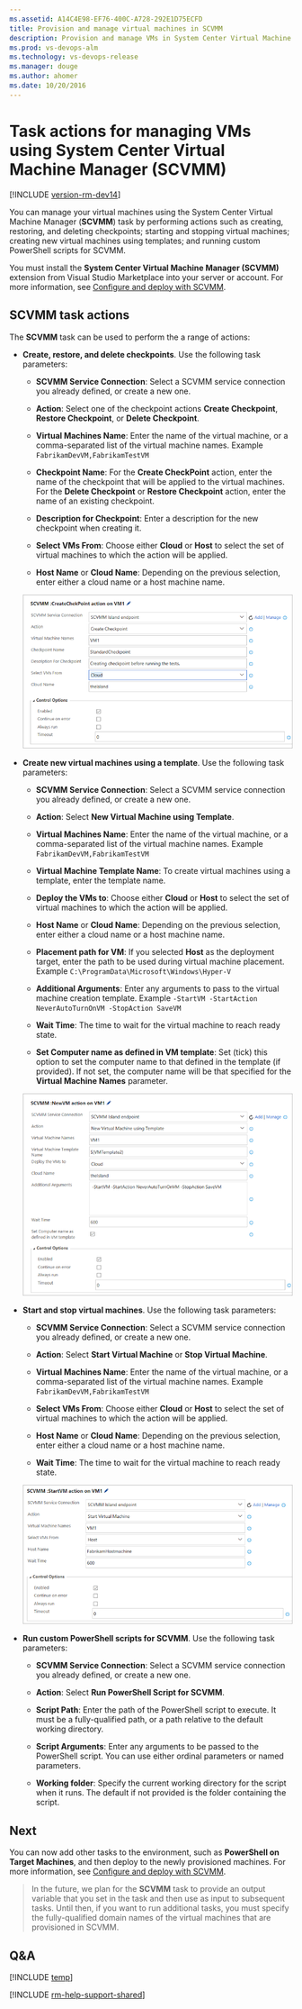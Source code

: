 ```yaml
---
ms.assetid: A14C4E98-EF76-400C-A728-292E1D75ECFD
title: Provision and manage virtual machines in SCVMM
description: Provision and manage VMs in System Center Virtual Machine Manager (SCVMM)
ms.prod: vs-devops-alm
ms.technology: vs-devops-release
ms.manager: douge
ms.author: ahomer
ms.date: 10/20/2016
---
```


# Task actions for managing VMs using System Center Virtual Machine Manager (SCVMM)

[!INCLUDE [version-rm-dev14](../../../_shared/version-rm-dev14.md)]

You can manage your virtual machines using the System Center Virtual
Machine Manager (**SCVMM**) task by performing actions such as creating, restoring, and 
deleting checkpoints; starting and stopping virtual machines; creating
new virtual machines using templates; and running custom PowerShell scripts for SCVMM.

You must install the **System Center Virtual Machine Manager (SCVMM)**
extension from Visual Studio Marketplace into your server or account.
For more information, see [Configure and deploy with SCVMM](configure-scvmm.md).

## SCVMM task actions

The **SCVMM** task can be used to perform the a range of actions:

* **Create, restore, and delete checkpoints**. Use the following task parameters:

  - **SCVMM Service Connection**: Select a SCVMM service connection you already defined, or create a new one.
  
  - **Action**: Select one of the checkpoint actions **Create Checkpoint**, **Restore Checkpoint**, or **Delete Checkpoint**.
  
  - **Virtual Machines Name**: Enter the name of the virtual machine, or a comma-separated list of the virtual machine names. Example `FabrikamDevVM,FabrikamTestVM`
  
  - **Checkpoint Name**: For the **Create CheckPoint** action, enter the name of the checkpoint that will be applied to the virtual machines. For the **Delete Checkpoint** or **Restore Checkpoint** action, enter the name of an existing checkpoint.
  
  - **Description for Checkpoint**: Enter a description for the new checkpoint when creating it. 
  
  - **Select VMs From**: Choose either **Cloud** or **Host** to select the set of virtual machines to which the action will be applied.
  
  - **Host Name** or **Cloud Name**: Depending on the previous selection, enter either a cloud name or a host machine name.<p />

  ![Task configuration for create, restore, and delete checkpoint](_img/scvmm/scvmm-create-checkpoint.png)

* **Create new virtual machines using a template**. Use the following task parameters:
        
  - **SCVMM Service Connection**: Select a SCVMM service connection you already defined, or create a new one.
  
  - **Action**: Select **New Virtual Machine using Template**.
  
  - **Virtual Machines Name**: Enter the name of the virtual machine, or a comma-separated list of the virtual machine names. Example `FabrikamDevVM,FabrikamTestVM`
  
  - **Virtual Machine Template Name**: To create virtual machines using a template, enter the template name.
  
  - **Deploy the VMs to**: Choose either **Cloud** or **Host** to select the set of virtual machines to which the action will be applied.
  
  - **Host Name** or **Cloud Name**: Depending on the previous selection, enter either a cloud name or a host machine name.
  
  - **Placement path for VM**: If you selected **Host** as the deployment target, enter the path to be used during virtual machine placement. Example `C:\ProgramData\Microsoft\Windows\Hyper-V`
  
  - **Additional Arguments**: Enter any arguments to pass to the virtual machine creation template. Example `-StartVM -StartAction NeverAutoTurnOnVM -StopAction SaveVM`
  
  - **Wait Time**: The time to wait for the virtual machine to reach ready state.
  
  - **Set Computer name as defined in VM template**: Set (tick) this option to set the computer name to that defined in the template (if provided). If not set, the computer name will be that specified for the **Virtual Machine Names** parameter.<p />

  ![Task configuration for create new virtual machines using a template](_img/scvmm/scvmm-create-vm-using-template.png)

* **Start and stop virtual machines**. Use the following task parameters:

  - **SCVMM Service Connection**: Select a SCVMM service connection you already defined, or create a new one.
  
  - **Action**: Select **Start Virtual Machine** or **Stop Virtual Machine**.
  
  - **Virtual Machines Name**: Enter the name of the virtual machine, or a comma-separated list of the virtual machine names. Example `FabrikamDevVM,FabrikamTestVM`
  
  - **Select VMs From**: Choose either **Cloud** or **Host** to select the set of virtual machines to which the action will be applied.
  
  - **Host Name** or **Cloud Name**: Depending on the previous selection, enter either a cloud name or a host machine name.
  
  - **Wait Time**: The time to wait for the virtual machine to reach ready state.<p />
 
  ![Task configuration for start and stop virtual machines](_img/scvmm/scvmm-start-vm.png)

* **Run custom PowerShell scripts for SCVMM**. Use the following task parameters:

  - **SCVMM Service Connection**: Select a SCVMM service connection you already defined, or create a new one.
  
  - **Action**: Select **Run PowerShell Script for SCVMM**.
  
  - **Script Path**: Enter the path of the PowerShell script to execute. It must be a fully-qualified path, or a path relative to the default working directory.
  
  - **Script Arguments**: Enter any arguments to be passed to the PowerShell script. You can use either ordinal parameters or named parameters.
  
  - **Working folder**: Specify the current working directory for the script when it runs. The default if not provided is the folder containing the script.

## Next

You can now add other tasks to the environment, such as **PowerShell on Target Machines**,
and then deploy to the newly provisioned machines.
For more information, see [Configure and deploy with SCVMM](configure-scvmm.md).

   > In the future, we plan for the **SCVMM** task 
   to provide an output variable that you
   set in the task and then use as input to subsequent
   tasks. Until then, if you want to run additional tasks, 
   you must specify the fully-qualified domain 
   names of the virtual machines that are provisioned 
   in SCVMM.

## Q&A

<!-- BEGINSECTION class="md-qanda" -->

[!INCLUDE [temp](../../../_shared/qa-versions.md)]

<!-- ENDSECTION -->

[!INCLUDE [rm-help-support-shared](../../../_shared/rm-help-support-shared.md)]

